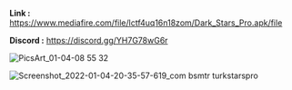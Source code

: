 **Link :** https://www.mediafire.com/file/lctf4uq16n18zom/Dark_Stars_Pro.apk/file

**Discord :** https://discord.gg/YH7G78wG6r

![PicsArt_01-04-08 55 32](https://user-images.githubusercontent.com/96668467/148102828-5eb8acfa-5691-4b27-a61a-10453086871a.jpg)

![Screenshot_2022-01-04-20-35-57-619_com bsmtr turkstarspro](https://user-images.githubusercontent.com/96668467/148101963-00389885-7c6d-4302-81a7-e7f069c68847.jpg)
